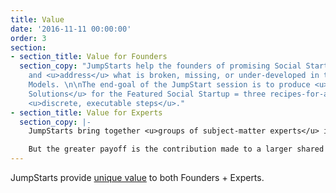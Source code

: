 ```yaml
---
title: Value
date: '2016-11-11 00:00:00'
order: 3
section:
- section_title: Value for Founders
  section_copy: "JumpStarts help the founders of promising Social Startups <u>diagnose</u>
    and <u>address</u> what is broken, missing, or under-developed in their Business/Change
    Models. \n\nThe end-goal of the JumpStart session is to produce <u>3 Actionable
    Solutions</u> for the Featured Social Startup = three recipes-for-action with
    <u>discrete, executable steps</u>."
- section_title: Value for Experts
  section_copy: |-
    JumpStarts bring together <u>groups of subject-matter experts</u> in order to collaboratively solve <u>practical problems</u> for specific social startups.

    But the greater payoff is the contribution made to a larger shared understanding about <u>how to build social startups</u> which become uncommonly effective engines of change.
---
```

JumpStarts provide <u>unique value</u> to both Founders + Experts.
